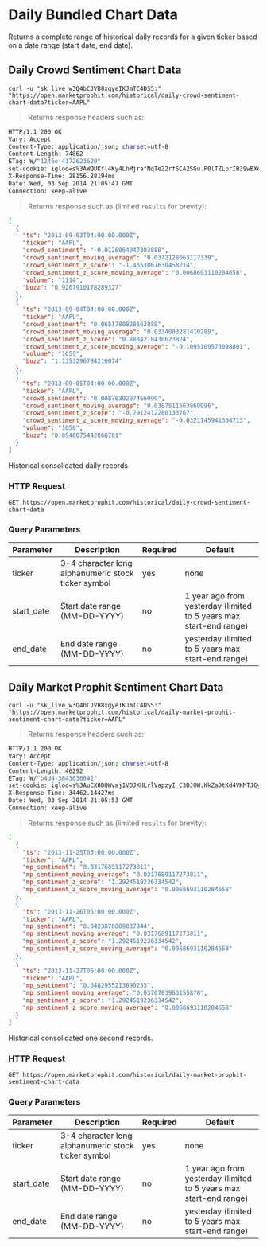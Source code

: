 
# Daily Bundled Chart Data

Returns a complete range of historical daily records for a given ticker based on a date range (start date, end date).


## Daily Crowd Sentiment Chart Data

```shell
curl -u "sk_live_w3Q4bCJVB8xgyeIKJmTC4DS5:" "https://open.marketprophit.com/historical/daily-crowd-sentiment-chart-data?ticker=AAPL"
```

> Returns response headers such as:

```bash
HTTP/1.1 200 OK
Vary: Accept
Content-Type: application/json; charset=utf-8
Content-Length: 74862
ETag: W/"1246e-4172623629"
set-cookie: igloo=s%3AWQUKfl4Ky4LhMjrafNqTe22rfSCA2SGu.P0lTZLprIB39wBXe%2BK0jmcvQP8FYjeqKsgy8owQdbc8; Path=/; Expires=Thu, 04 Sep 2014 21:05:48 GMT; HttpOnly
X-Response-Time: 28156.28194ms
Date: Wed, 03 Sep 2014 21:05:47 GMT
Connection: keep-alive


```

> Returns response such as (limited `results` for brevity):

```json
[
  {
    "ts": "2013-09-03T04:00:00.000Z",
    "ticker": "AAPL",
    "crowd_sentiment": "-0.0126064047303888",
    "crowd_sentiment_moving_average": "0.0372128063117339",
    "crowd_sentiment_z_score": "-1.4353067630458214",
    "crowd_sentiment_z_score_moving_average": "0.0068693110284658",
    "volume": "1114",
    "buzz": "0.9207910178289327"
  },
  {
    "ts": "2013-09-04T04:00:00.000Z",
    "ticker": "AAPL",
    "crowd_sentiment": "0.0651780828663888",
    "crowd_sentiment_moving_average": "0.0334003281410289",
    "crowd_sentiment_z_score": "0.8884218438623824",
    "crowd_sentiment_z_score_moving_average": "-0.1095109573098801",
    "volume": "1659",
    "buzz": "1.1353296784216074"
  },
  {
    "ts": "2013-09-05T04:00:00.000Z",
    "ticker": "AAPL",
    "crowd_sentiment": "0.0087030297466099",
    "crowd_sentiment_moving_average": "0.0367511563869996",
    "crowd_sentiment_z_score": "-0.7912412280133767",
    "crowd_sentiment_z_score_moving_average": "-0.0321145941304713",
    "volume": "1056",
    "buzz": "0.8940075442868701"
  }
]
```

Historical consolidated daily records

### HTTP Request

`GET https://open.marketprophit.com/historical/daily-crowd-sentiment-chart-data`

### Query Parameters

Parameter | Description | Required | Default
--------- | ----------- | -------- | -------
ticker | 3-4 character long alphanumeric stock ticker symbol | yes | none
start_date | Start date range (MM-DD-YYYY) | no | 1 year ago from yesterday (limited to 5 years max start-end range)
end_date | End date range (MM-DD-YYYY) | no | yesterday (limited to 5 years max start-end range)



## Daily Market Prophit Sentiment Chart Data

```shell
curl -u "sk_live_w3Q4bCJVB8xgyeIKJmTC4DS5:" "https://open.marketprophit.com/historical/daily-market-prophit-sentiment-chart-data?ticker=AAPL"
```

> Returns response headers such as:

```bash
HTTP/1.1 200 OK
Vary: Accept
Content-Type: application/json; charset=utf-8
Content-Length: 46292
ETag: W/"b4d4-3643036842"
set-cookie: igloo=s%3AuCX0DQWvaj1V0JXHLrlVapzyI_C3DJOW.KkZaDtKd4VKMTJGyTgbJnvC9J6nriB1Y8DiIPMp8uMQ; Path=/; Expires=Thu, 04 Sep 2014 21:05:54 GMT; HttpOnly
X-Response-Time: 34462.14427ms
Date: Wed, 03 Sep 2014 21:05:53 GMT
Connection: keep-alive


```

> Returns response such as (limited `results` for brevity):

```json
[
  {
    "ts": "2013-11-25T05:00:00.000Z",
    "ticker": "AAPL",
    "mp_sentiment": "0.0317689117273811",
    "mp_sentiment_moving_average": "0.0317689117273811",
    "mp_sentiment_z_score": "1.2924519236334542",
    "mp_sentiment_z_score_moving_average": "0.0068693110284658"
  },
  {
    "ts": "2013-11-26T05:00:00.000Z",
    "ticker": "AAPL",
    "mp_sentiment": "0.0423878809037944",
    "mp_sentiment_moving_average": "0.0317689117273811",
    "mp_sentiment_z_score": "1.2924519236334542",
    "mp_sentiment_z_score_moving_average": "0.0068693110284658"
  },
  {
    "ts": "2013-11-27T05:00:00.000Z",
    "ticker": "AAPL",
    "mp_sentiment": "0.0482955213890253",
    "mp_sentiment_moving_average": "0.0370783963155878",
    "mp_sentiment_z_score": "1.2924519236334542",
    "mp_sentiment_z_score_moving_average": "0.0068693110284658"
  }
]
```

Historical consolidated one second records.

### HTTP Request

`GET https://open.marketprophit.com/historical/daily-market-prophit-sentiment-chart-data`

### Query Parameters

Parameter | Description | Required | Default
--------- | ----------- | -------- | -------
ticker | 3-4 character long alphanumeric stock ticker symbol | yes | none
start_date | Start date range (MM-DD-YYYY) | no | 1 year ago from yesterday (limited to 5 years max start-end range)
end_date | End date range (MM-DD-YYYY) | no | yesterday (limited to 5 years max start-end range)
